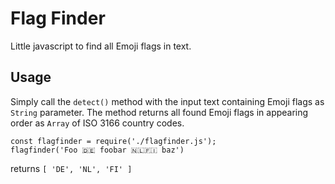 # Flag Finder
Little javascript to find all Emoji flags in text.

## Usage
Simply call the `detect()` method with the input text containing Emoji flags as `String` parameter. The method returns all found Emoji flags in appearing order as `Array` of ISO 3166 country codes.

```
const flagfinder = require('./flagfinder.js');
flagfinder('Foo 🇩🇪 foobar 🇳🇱🇫🇮 baz')
```
returns `[ 'DE', 'NL', 'FI' ]`
